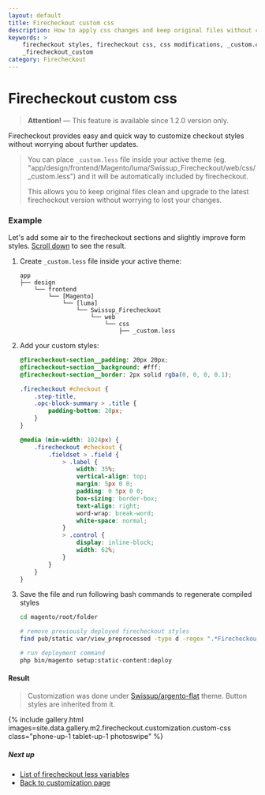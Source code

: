 ```yaml
---
layout: default
title: Firecheckout custom css
description: How to apply css changes and keep original files without changes
keywords: >
    firecheckout styles, firecheckout css, css modifications, _custom.css,
    _firecheckout_custom
category: Firecheckout
---
```


# Firecheckout custom css

> **Attention!** — This feature is available since 1.2.0 version only.

Firecheckout provides easy and quick way to customize checkout styles without
worrying about further updates.

> You can place `_custom.less` file inside your active theme
> (eg. "app/design/frontend/Magento/luma/Swissup_Firecheckout/web/css/_custom.less")
> and it will be automatically included by firecheckout.
>
> This allows you to keep original files clean and upgrade to the latest
> firecheckout version without worrying to lost your changes.

### Example

Let's add some air to the firecheckout sections and slightly improve form styles.
[Scroll down](#result) to see the result.

 1. Create `_custom.less` file inside your active theme:

    ```
    app
    ├── design
        └── frontend
            └── [Magento]
                └── [luma]
                    └── Swissup_Firecheckout
                        └── web
                            └── css
                                ├── _custom.less
    ```

 3. Add your custom styles:

    ```scss
    @firecheckout-section__padding: 20px 20px;
    @firecheckout-section__background: #fff;
    @firecheckout-section__border: 2px solid rgba(0, 0, 0, 0.1);

    .firecheckout #checkout {
        .step-title,
        .opc-block-summary > .title {
            padding-bottom: 20px;
        }
    }

    @media (min-width: 1024px) {
        .firecheckout #checkout {
            .fieldset > .field {
                > .label {
                    width: 35%;
                    vertical-align: top;
                    margin: 5px 0 0;
                    padding: 0 5px 0 0;
                    box-sizing: border-box;
                    text-align: right;
                    word-wrap: break-word;
                    white-space: normal;
                }
                > .control {
                    display: inline-block;
                    width: 62%;
                }
            }
        }
    }
    ```

 4. Save the file and run following bash commands to regenerate compiled styles

    ```bash
    cd magento/root/folder

    # remove previously deployed firecheckout styles
    find pub/static var/view_preprocessed -type d -regex ".*Firecheckout.*css" -exec rm -rf {} \;

    # run deployment command
    php bin/magento setup:static-content:deploy
    ```

#### Result

> Customization was done under [Swissup/argento-flat](/m2/argento/flat/) theme.
> Button styles are inherited from it.

{% include gallery.html images=site.data.gallery.m2.firecheckout.customization.custom-css class="phone-up-1 tablet-up-1 photoswipe" %}

##### Next up

- [List of firecheckout less variables](../less-variables/)
- [Back to customization page](../)

